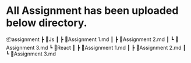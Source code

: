 # All Assignment has been uploaded below directory.

📦assignment
  ┣ 📂Js
  ┃   ┣ 📜Assignment 1.md
  ┃   ┣ 📜Assignment 2.md
  ┃   ┗ 📜Assignment 3.md
  ┗   📂React
  ┃   ┣ 📜Assignment 1.md
  ┃   ┣ 📜Assignment 2.md
  ┃   ┗ 📜Assignment 3.md